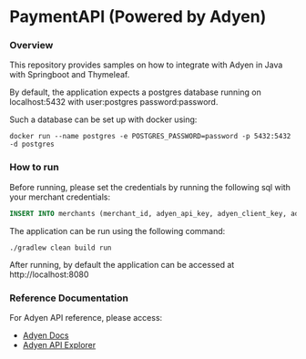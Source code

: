# PaymentAPI (Powered by Adyen)

### Overview

This repository provides samples on how to integrate with Adyen in Java 
with Springboot and Thymeleaf.

By default, the application expects a postgres database running on localhost:5432 with user:postgres password:password.

Such a database can be set up with docker using:
```
docker run --name postgres -e POSTGRES_PASSWORD=password -p 5432:5432 -d postgres
```


### How to run

Before running, please set the credentials by running the following sql with your merchant credentials:
```sql
INSERT INTO merchants (merchant_id, adyen_api_key, adyen_client_key, adyen_merchant_account, merchant_settings) VALUES ('test_merchant_id', 'AdyenApiKey', 'test_AdyenClientKey', 'AdyenMerchantAccount', null);
```

The application can be run using the following command:

`./gradlew clean build run`

After running, by default the application can be accessed at http://localhost:8080

### Reference Documentation
For Adyen API reference, please access:

* [Adyen Docs](https://docs.adyen.com)
* [Adyen API Explorer](https://docs.adyen.com/api-explorer/)
